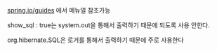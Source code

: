 [spring.io/guides](https://spring.io/guides) 에서 메뉴얼 참조가능


show_sql : true는 system.out을 통해서 출력하기 때문에 되도록 사용 안한다.

org.hibernate.SQL은 로거를 통해서 출력하기 때문에 주로 사용한다
